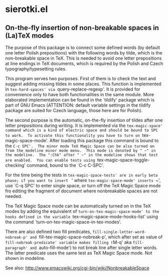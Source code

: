 sierotki.el
===========

On-the-fly insertion of non-breakable spaces in (La)TeX modes
-------------------------------------------------------------

The purpose of this package is to connect some defined words (by default
one letter Polish prepositions) with the following words by tilde, which
is the non-breakable space in TeX.  This is needed to avoid one letter
prepositions at line endings in TeX documents, which is required by
the Polish and Czech typography/typesetting rules.

This program serves two purposes.  First of them is to check the text
and suggest adding missing tildes in some places.  This function is
implemented in `tex-hard-spaces' via `query-replace-regexp'.  It is
provided for convenience only to have both functionalities in the
same module.  More elaborated implementation can be found in the
`tildify' package which is part of GNU Emacs (ATTENTION: default
variable settings in the tildify package are suited for Czech
language, those here are for Polish).

The second purpose is the automatic, on-the-fly insertion of tildes
after one letter prepositions during writing.  It is implemented
via the `tex-magic-space' command which is a kind of electric space
and should be bound to SPC to work.  To activate this functionality
you have to turn on `tex-magic-space-mode'.  After loading this
package this command is bound to the `C-c SPC'.  The minor mode TeX
Magic Space can be also turned on from the modeline minor mode
menu.  This mode is denoted by " ~" in the modeline.  The ":Chk"
after " ~" in the modeline shows that test are enabled.  You can
enable tests using `tex-magic-space-toggle-checking' command, bound to the
`C-c C-SPC'.

For the time being the tests in `tex-magic-space-tests' are in early beta
phase; if you want to insert ` ' where `tex-magic-space-mode' inserts
`~', use `C-q SPC' to enter single space, or turn off the TeX Magic Space
mode fro editing the fragment of document where nonbreakable spaces are
not needed.

The TeX Magic Space mode can be automatically turned on in the TeX modes
by adding the equivalent of `turn-on-tex-magic-space-mode' to the
hooks defined in the variable `tex-magic-space-mode-hooks-list' using
the command `turn-on-tex-magic-space-in-tex-modes'.

There are also defined two fill predicates,
`fill-single-letter-word-nobreak-p' and `fill-tex-magic-space-nobreak-p',
which after set as value of `fill-nobreak-predicate' variable makes
filling (`M-q' aka `fill-paragraph' and `auto-fill-mode') to not break
line after single letter words.  The latter predicate uses the same test
as TeX Magic Space mode.  Not shown in modeline.


See also: http://www.emacswiki.org/cgi-bin/wiki/NonbreakableSpace
